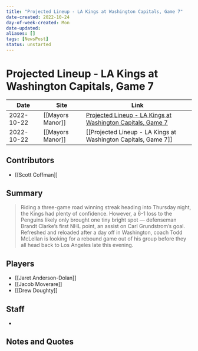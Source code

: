 ```yaml
---
title: "Projected Lineup - LA Kings at Washington Capitals, Game 7"
date-created: 2022-10-24
day-of-week-created: Mon
date-updated: 
aliases: []
tags: [NewsPost]
status: unstarted
---
```


# Projected Lineup - LA Kings at Washington Capitals, Game 7

| Date       | Site             | Link                                                                                                                                                   |
| ---------- | ---------------- | ------------------------------------------------------------------------------------------------------------------------------------------------------ |
| 2022-10-22 | [[Mayors Manor]]                 | [Projected Lineup - LA Kings at Washington Capitals, Game 7](https://mayorsmanor.com/2022/10/projected-lineup-la-kings-at-washington-capitals-game-7/) |
| 2022-10-22 | [[Mayors Manor]] | [[Projected Lineup - LA Kings at Washington Capitals, Game 7]]                                                                                         |

## Contributors
- [[Scott Coffman]]


## Summary
> Riding a three-game road winning streak heading into Thursday night, the Kings had plenty of confidence. However, a 6-1 loss to the Penguins likely only brought one tiny bright spot — defenseman Brandt Clarke’s first NHL point, an assist on Carl Grundstrom’s goal.
> Refreshed and reloaded after a day off in Washington, coach Todd McLellan is looking for a rebound game out of his group before they all head back to Los Angeles late this evening.


## Players
- [[Jaret Anderson-Dolan]]
- [[Jacob Moverare]]
- [[Drew Doughty]]


## Staff
- 


## Notes and Quotes
> 

